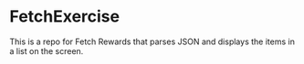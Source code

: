 # FetchExercise
This is a repo for Fetch Rewards that parses JSON and displays the items in a list on the screen.
